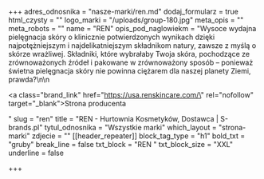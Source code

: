 +++
adres_odnosnika = "nasze-marki/ren.md"
dodaj_formularz = true
html_czysty = ""
logo_marki = "/uploads/group-180.jpg"
meta_opis = ""
meta_robots = ""
name = "REN"
opis_pod_naglowiekm = "Wysoce wydajna pielęgnacja skóry o klinicznie potwierdzonych wynikach dzięki najpotężniejszym i najdelikatniejszym składnikom natury, zawsze z myślą o skórze wrażliwej. Składniki, które wybrałaby Twoja skóra, pochodzące ze zrównoważonych źródeł i pakowane w zrównoważony sposób – ponieważ świetna pielęgnacja skóry nie powinna ciężarem dla naszej planety Ziemi, prawda?\n\n    <p><a class=\"brand_link\" href=\"https://usa.renskincare.com/\" rel=\"nofollow\" target=\"_blank\">Strona producenta</a></p>"
slug = "ren"
title = "REN - Hurtownia Kosmetyków, Dostawca | S-brands.pl"
tytul_odnosnika = "Wszystkie marki"
which_layout = "strona-marki"
zdjecie = ""
[[header_repeater]]
block_tag_type = "h1"
bold_txt = "gruby"
break_line = false
txt_block = "REN "
txt_block_size = "XXL"
underline = false

+++

